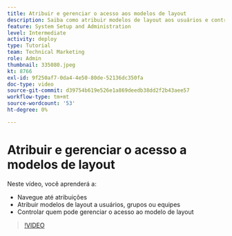 ```yaml
---
title: Atribuir e gerenciar o acesso aos modelos de layout
description: Saiba como atribuir modelos de layout aos usuários e controlar quem pode gerenciar o acesso.
feature: System Setup and Administration
level: Intermediate
activity: deploy
type: Tutorial
team: Technical Marketing
role: Admin
thumbnail: 335080.jpeg
kt: 8766
exl-id: 9f250af7-0da4-4e50-80de-52136dc350fa
doc-type: video
source-git-commit: d39754b619e526e1a869deedb38dd2f2b43aee57
workflow-type: tm+mt
source-wordcount: '53'
ht-degree: 0%

---
```


# Atribuir e gerenciar o acesso a modelos de layout

Neste vídeo, você aprenderá a:

* Navegue até atribuições
* Atribuir modelos de layout a usuários, grupos ou equipes
* Controlar quem pode gerenciar o acesso ao modelo de layout

>[!VIDEO](https://video.tv.adobe.com/v/335080/?quality=12)
